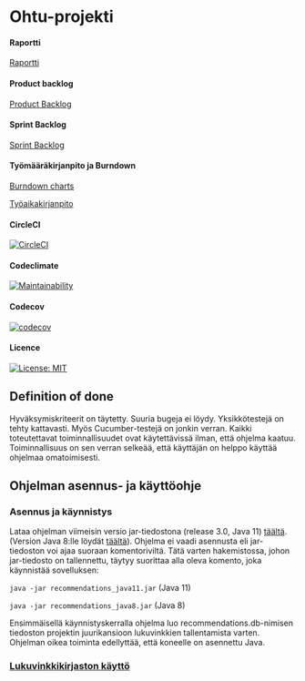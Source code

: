 # Ohtu-projekti

#### Raportti
[Raportti](https://docs.google.com/document/d/1KP4My4xsly2mDC_WLEWCxONvGXCuGsiD3FvnAhjNQMM/edit?usp=sharing)

#### Product backlog
[Product Backlog](https://docs.google.com/spreadsheets/d/1x9YFq1DHGwN0qCpNWJFqQOZS0CGin8dj2chu-N1ArWo/edit?usp=gmail_thread&ts=5dd2977a)

#### Sprint Backlog
[Sprint Backlog](https://docs.google.com/spreadsheets/d/1OqxUPbk6urff_mOtHHC_oDDHmhOTyWZxNcCAq9ybvWM/edit?usp=sharing)

#### Työmääräkirjanpito ja Burndown

[Burndown charts](https://github.com/fannif/eskafa/blob/master/documentation/kirjanpito.md)

[Työaikakirjanpito](https://docs.google.com/spreadsheets/d/1Hvs-0SekRi4vSxOb8fyAxVITSERtZ6C_UGIzY706q-Y/edit?usp=sharing)


#### CircleCI
[![CircleCI](https://circleci.com/gh/fannif/eskafa.svg?style=svg)](https://circleci.com/gh/fannif/eskafa)

#### Codeclimate
[![Maintainability](https://api.codeclimate.com/v1/badges/a99a88d28ad37a79dbf6/maintainability)](https://codeclimate.com/github/fannif/eskafa)

#### Codecov
[![codecov](https://codecov.io/gh/fannif/eskafa/branch/master/graph/badge.svg)](https://codecov.io/gh/fannif/eskafa)

#### Licence
[![License: MIT](https://img.shields.io/badge/License-MIT-yellow.svg)](https://opensource.org/licenses/MIT)

## Definition of done
Hyväksymiskriteerit on täytetty. Suuria bugeja ei löydy. Yksikkötestejä on tehty kattavasti. Myös Cucumber-testejä on jonkin verran. Kaikki toteutettavat toiminnallisuudet ovat käytettävissä ilman, että ohjelma kaatuu. Toiminnallisuus on sen verran selkeää, että käyttäjän on helppo käyttää ohjelmaa omatoimisesti.

## Ohjelman asennus- ja käyttöohje

### Asennus ja käynnistys

Lataa ohjelman viimeisin versio jar-tiedostona (release 3.0, Java 11) [täältä](https://github.com/fannif/eskafa/releases/download/v3.0/recommendations_java11.jar). (Version Java 8:lle löydät [täältä](https://github.com/fannif/eskafa/releases/download/v3.0/recommendations_java8.jar)). Ohjelma ei vaadi asennusta eli jar-tiedoston 
voi ajaa suoraan komentoriviltä. Tätä varten hakemistossa, johon jar-tiedosto on tallennettu, täytyy suorittaa alla oleva 
komento, joka käynnistää sovelluksen: 

`java -jar recommendations_java11.jar` (Java 11)

`java -jar recommendations_java8.jar` (Java 8)

Ensimmäisellä käynnistyskerralla ohjelma luo recommendations.db-nimisen tiedoston projektin juurikansioon
lukuvinkkien tallentamista varten. Ohjelman oikea toiminta edellyttää, että koneelle on asennettu Java.   

### [Lukuvinkkikirjaston käyttö](https://github.com/fannif/eskafa/blob/master/kayttoohje.md)
  


